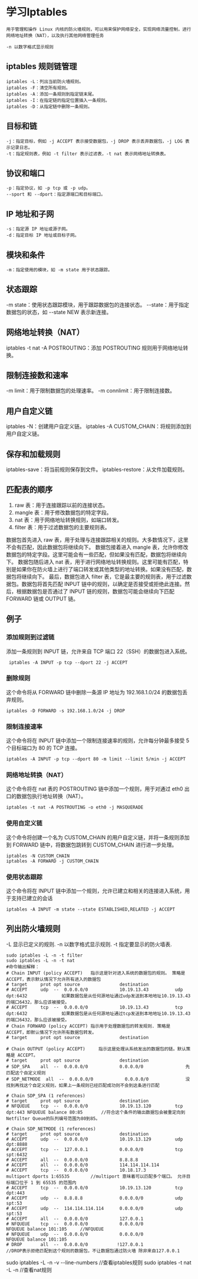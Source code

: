 # 学习Iptables

    用于管理和操作 Linux 内核的防火墙规则，可以用来保护网络安全，实现网络流量控制，进行网络地址转换（NAT），以及执行其他网络管理任务

    -n 以数字格式显示规则
## iptables 规则链管理

    iptables -L：列出当前防火墙规则。
    iptables -F：清空所有规则。
    iptables -A：添加一条规则到指定链末尾。
    iptables -I：在指定链的指定位置插入一条规则。
    iptables -D：从指定链中删除一条规则。

## 目标和链

    -j：指定目标，例如 -j ACCEPT 表示接受数据包，-j DROP 表示丢弃数据包，-j LOG 表示记录日志。
    -t：指定规则表，例如 -t filter 表示过滤表，-t nat 表示网络地址转换表。

## 协议和端口

    -p：指定协议，如 -p tcp 或 -p udp。
    --sport 和 --dport：指定源端口和目标端口。

## IP 地址和子网

    -s：指定源 IP 地址或源子网。
    -d：指定目标 IP 地址或目标子网。

## 模块和条件

    -m：指定使用的模块，如 -m state 用于状态跟踪。

## 状态跟踪

-m state：使用状态跟踪模块，用于跟踪数据包的连接状态。
--state：用于指定数据包的状态，如 --state NEW 表示新连接。

## 网络地址转换（NAT）

iptables -t nat -A POSTROUTING：添加 POSTROUTING 规则用于网络地址转换。

## 限制连接数和速率

-m limit：用于限制数据包的处理速率。
-m connlimit：用于限制连接数。

## 用户自定义链

iptables -N：创建用户自定义链。
iptables -A CUSTOM_CHAIN：将规则添加到用户自定义链。

## 保存和加载规则

iptables-save：将当前规则保存到文件。
iptables-restore：从文件加载规则。


## 匹配表的顺序

1. raw 表：用于连接跟踪以前的连接状态。
2. mangle 表：用于修改数据包的特定字段。
3. nat 表：用于网络地址转换规则，如端口转发。
4. filter 表：用于过滤数据包的主要规则表。

数据包首先进入 raw 表，用于处理与连接跟踪相关的规则。大多数情况下，这里不会有匹配，因此数据包将继续向下。
数据包接着进入 mangle 表，允许你修改数据包的特定字段。这里可能会有一些匹配，但如果没有匹配，数据包将继续向下。
数据包随后进入 nat 表，用于进行网络地址转换规则。这里可能有匹配，特别是如果你在防火墙上进行了端口转发或其他类型的地址转换。如果没有匹配，数据包将继续向下。
最后，数据包进入 filter 表，它是最主要的规则表，用于过滤数据包。数据包将首先匹配 INPUT 链中的规则，以确定是否接受或拒绝此连接。然后，根据数据包是否通过了 INPUT 链的规则，数据包可能会继续向下匹配 FORWARD 链或 OUTPUT 链。

## 例子

### 添加规则到过滤链

添加一条规则到 INPUT 链，允许来自 TCP 端口 22（SSH）的数据包进入系统。

``` shell
 iptables -A INPUT -p tcp --dport 22 -j ACCEPT
```

### 删除规则

这个命令将从 FORWARD 链中删除一条源 IP 地址为 192.168.1.0/24 的数据包丢弃规则。

```shell
iptables -D FORWARD -s 192.168.1.0/24 -j DROP
```

### 限制连接速率

这个命令将在 INPUT 链中添加一个限制连接速率的规则，允许每分钟最多接受 5 个目标端口为 80 的 TCP 连接。

```shell
iptables -A INPUT -p tcp --dport 80 -m limit --limit 5/min -j ACCEPT
```

### 网络地址转换（NAT）

这个命令将在 nat 表的 POSTROUTING 链中添加一个规则，用于对通过 eth0 出口的数据包执行地址转换（NAT）。

```shell
iptables -t nat -A POSTROUTING -o eth0 -j MASQUERADE
```

### 使用自定义链

这个命令将创建一个名为 CUSTOM_CHAIN 的用户自定义链，并将一条规则添加到 FORWARD 链中，将数据包跳转到 CUSTOM_CHAIN 进行进一步处理。

```shell
iptables -N CUSTOM_CHAIN
iptables -A FORWARD -j CUSTOM_CHAIN
```

### 使用状态跟踪

这个命令将在 INPUT 链中添加一个规则，允许已建立和相关的连接进入系统，用于支持已建立的会话

```shell
iptables -A INPUT -m state --state ESTABLISHED,RELATED -j ACCEPT
```

## 列出防火墙规则

-L  显示已定义的规则.
-n  以数字格式显示规则.
-t  指定要显示的防火墙表.

```shell
sudo iptables -L -n -t filter
sudo iptables -L -n -t nat
#命令输出解释：
# Chain INPUT (policy ACCEPT)   指示这是针对进入系统的数据包的规则。 策略是 ACCEPT，表示默认情况下允许所有进入的数据包
# target     prot opt source               destination       
# ACCEPT     udp  --  0.0.0.0/0            10.19.13.43          udp dpt:6432             如果数据包是从任何源地址通过udp发送到本地地址10.19.13.43的端口6432，那么应该被接受。
# ACCEPT     tcp  --  0.0.0.0/0            10.19.13.43          tcp dpt:6432             如果数据包是从任何源地址通过tcp发送到本地地址10.19.13.43的端口6432，那么应该被接受。
# Chain FORWARD (policy ACCEPT) 指示用于处理数据包的转发规则. 策略是 ACCEPT，即默认情况下允许所有数据包转发。
# target     prot opt source               destination      

# Chain OUTPUT (policy ACCEPT)     指示这是处理从系统发出的数据包的链。默认策略是 ACCEPT。
# target     prot opt source               destination         
# SDP_SPA    all  --  0.0.0.0/0            0.0.0.0/0                先匹配这个自定义规则  
# SDP_NETMODE  all  --  0.0.0.0/0            0.0.0.0/0              没找到再找这个自定义规则，如果上一条规则已经匹配成功则不会到这条进行匹配

# Chain SDP_SPA (1 references)
# target     prot opt source               destination         
# NFQUEUE    tcp  --  0.0.0.0/0            10.19.13.120         tcp dpt:443 NFQUEUE balance 80:85       //符合这个条件的输出数据包会被重定向到Netfilter Queue的队列编号范围为80到85。
                                                                                                        
# Chain SDP_NETMODE (1 references)
# target     prot opt source               destination         
# ACCEPT     udp  --  0.0.0.0/0            10.19.13.129         udp dpt:8888
# ACCEPT     tcp  --  127.0.0.1            0.0.0.0/0            tcp spt:6432
# ACCEPT     all  --  0.0.0.0/0            8.8.8.8             
# ACCEPT     all  --  0.0.0.0/0            114.114.114.114     
# ACCEPT     tcp  --  0.0.0.0/0            10.18.17.3           multiport dports 1:65535        //multiport 意味着可以匹配多个端口。 允许目标端口位于 1 到 65535 的范围内
# ACCEPT     tcp  --  0.0.0.0/0            10.19.13.120         tcp dpt:443
# ACCEPT     udp  --  8.8.8.8              0.0.0.0/0            udp spt:53
# ACCEPT     udp  --  114.114.114.114      0.0.0.0/0            udp spt:53
# ACCEPT     all  --  0.0.0.0/0            127.0.0.1           
# NFQUEUE    tcp  --  0.0.0.0/0            0.0.0.0/0            NFQUEUE balance 101:105     //NFQUEUE
# NFQUEUE    udp  --  0.0.0.0/0            0.0.0.0/0            NFQUEUE balance 101:105
# DROP       all  --  0.0.0.0/0           !127.0.0.1                                        //DROP表示拒绝匹配到这个规则的数据包，不让数据包通过防火墙 除非来自127.0.0.1
```




sudo iptables -L -n -v --line-numbers   //查看iptables规则
sudo iptables -t nat -L -n             //查看nat规则